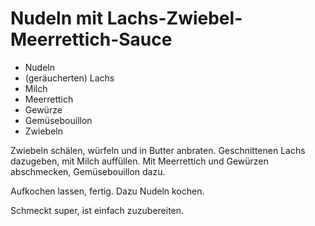 # Nudeln mit Lachs-Zwiebel-Meerrettich-Sauce

* Nudeln
* (geräucherten) Lachs
* Milch
* Meerrettich
* Gewürze
* Gemüsebouillon
* Zwiebeln

Zwiebeln schälen, würfeln und in Butter anbraten.
Geschnittenen Lachs dazugeben, mit Milch auffüllen.
Mit Meerrettich und Gewürzen abschmecken, Gemüsebouillon dazu.

Aufkochen lassen, fertig. Dazu Nudeln kochen.

Schmeckt super, ist einfach zuzubereiten.
